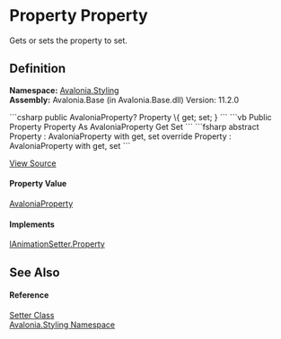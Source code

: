 # Property Property


Gets or sets the property to set.



## Definition
**Namespace:** <a href="N_Avalonia_Styling">Avalonia.Styling</a>  
**Assembly:** Avalonia.Base (in Avalonia.Base.dll) Version: 11.2.0

<Tabs groupId="api-code-preview">
<TabItem value="csharp" label="C#">
```csharp
public AvaloniaProperty? Property \{ get; set; }
```
</TabItem>
<TabItem value="vb" label="VB">
```vb
Public Property Property As AvaloniaProperty
	Get
	Set
```
</TabItem>
<TabItem value="fsharp" label="F#">
```fsharp
abstract Property : AvaloniaProperty with get, set
override Property : AvaloniaProperty with get, set
```
</TabItem>
</Tabs>



<a href="https://github.com/AvaloniaUI/Avalonia/tree/master/src/Avalonia.Base/Styling/Setter.cs#L44" title="View the source code">View Source</a>



#### Property Value
<a href="T_Avalonia_AvaloniaProperty">AvaloniaProperty</a>

#### Implements
<a href="P_Avalonia_Animation_IAnimationSetter_Property">IAnimationSetter.Property</a>  


## See Also


#### Reference
<a href="T_Avalonia_Styling_Setter">Setter Class</a>  
<a href="N_Avalonia_Styling">Avalonia.Styling Namespace</a>  
